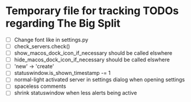 # Temporary file for tracking TODOs regarding The Big Split

- [ ] Change font like in settings.py
- [ ] check_servers.check()
- [ ] show_macos_dock_icon_if_necessary should be called elswhere
- [ ] hide_macos_dock_icon_if_necessary should be called elswhere
- [ ] 'new' -> 'create'
- [ ] statuswindow.is_shown_timestamp -= 1
- [ ] normal-light activated server in settings dialog when opening settings
- [ ] spaceless comments
- [ ] shrink statuswindow when less alerts being active